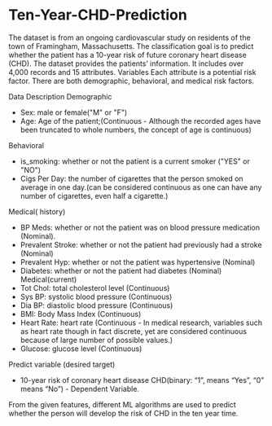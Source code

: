 # Ten-Year-CHD-Prediction
The dataset is from an ongoing cardiovascular study on residents of the town of Framingham, Massachusetts. The classification goal is to predict whether the patient has a 10-year risk of future coronary heart disease (CHD). The dataset provides the patients’ information. It includes over 4,000 records and 15 attributes. Variables Each attribute is a potential risk factor. There are both demographic, behavioral, and medical risk factors.

Data Description Demographic
 * Sex: male or female("M" or "F")
 * Age: Age of the patient;(Continuous - Although the recorded ages have been truncated to whole numbers, the concept of age is continuous)
 
Behavioral
 * is_smoking: whether or not the patient is a current smoker ("YES" or "NO")
 * Cigs Per Day: the number of cigarettes that the person smoked on average in one day.(can be considered continuous as one can have any number of cigarettes, even half a cigarette.)

Medical( history)
 * BP Meds: whether or not the patient was on blood pressure medication (Nominal).
 * Prevalent Stroke: whether or not the patient had previously had a stroke (Nominal)
 * Prevalent Hyp: whether or not the patient was hypertensive (Nominal)
 * Diabetes: whether or not the patient had diabetes (Nominal) Medical(current)
 * Tot Chol: total cholesterol level (Continuous)
 * Sys BP: systolic blood pressure (Continuous)
 * Dia BP: diastolic blood pressure (Continuous)
 * BMI: Body Mass Index (Continuous)
 * Heart Rate: heart rate (Continuous - In medical research, variables such as heart rate though in fact discrete, yet are considered continuous because of large number of possible values.)
 * Glucose: glucose level (Continuous)

Predict variable (desired target)
  * 10-year risk of coronary heart disease CHD(binary: “1”, means “Yes”, “0” means “No”) - Dependent Variable.

From the given features, different ML algorithms are used to predict whether the person will develop the risk of CHD in the ten year time. 
